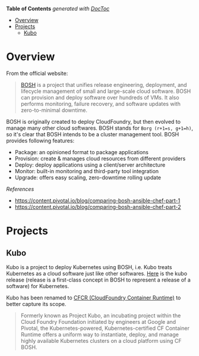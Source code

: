 <!-- START doctoc generated TOC please keep comment here to allow auto update -->
<!-- DON'T EDIT THIS SECTION, INSTEAD RE-RUN doctoc TO UPDATE -->
**Table of Contents**  *generated with [DocToc](https://github.com/thlorenz/doctoc)*

- [Overview](#overview)
- [Projects](#projects)
  - [Kubo](#kubo)

<!-- END doctoc generated TOC please keep comment here to allow auto update -->

# Overview

From the official website:

> [BOSH](https://bosh.io/docs/) is a project that unifies release engineering, deployment, and
> lifecycle management of small and large-scale cloud software. BOSH can provision and deploy
> software over hundreds of VMs. It also performs monitoring, failure recovery, and software updates
> with zero-to-minimal downtime.

BOSH is originally created to deploy CloudFoundry, but then evolved to manage many other cloud
softwares. BOSH stands for `Borg (r+1=s, g+1=h)`, so it's clear that BOSH intends to be a cluster
management tool. BOSH provides following features:
- Package: an opinioned format to package applications
- Provision: create & manages cloud resources from different providers
- Deploy: deploy applications using a client/server architecture
- Monitor: built-in monitoring and third-party tool integration
- Upgrade: offers easy scaling, zero-downtime rolling update

*References*

- https://content.pivotal.io/blog/comparing-bosh-ansible-chef-part-1
- https://content.pivotal.io/blog/comparing-bosh-ansible-chef-part-2

# Projects

## Kubo

Kubo is a project to deploy Kubernetes using BOSH, i.e. Kubo treats Kubernetes as a cloud software
just like other softwares. [Here](https://github.com/cloudfoundry-incubator/kubo-release/tree/master/releases/kubo)
is the kubo release (release is a first-class concept in BOSH to represent a release of a software)
for Kubernetes.

Kubo has been renamed to [CFCR (CloudFoundry Container Runtime)](https://www.cloudfoundry.org/container-runtime/)
to better capture its scope.
> Formerly known as Project Kubo, an incubating project within the Cloud Foundry Foundation initiated
> by engineers at Google and Pivotal, the Kubernetes-powered, Kubernetes-certified CF Container
> Runtime offers a uniform way to instantiate, deploy, and manage highly available Kubernetes
> clusters on a cloud platform using CF BOSH.
